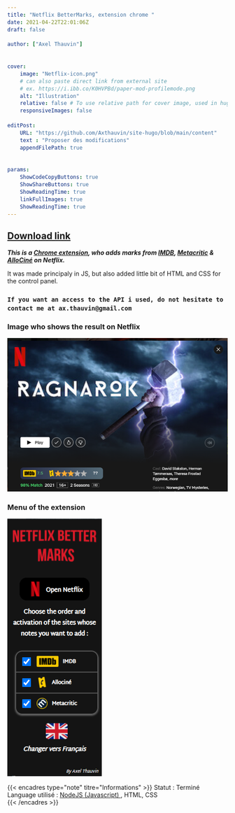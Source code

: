```yaml
---
title: "Netflix BetterMarks, extension chrome "
date: 2021-04-22T22:01:06Z
draft: false

author: ["Axel Thauvin"]


cover:
    image: "Netflix-icon.png"
    # can also paste direct link from external site
    # ex. https://i.ibb.co/K0HVPBd/paper-mod-profilemode.png
    alt: "Illustration"
    relative: false # To use relative path for cover image, used in hugo Page-bundles
    responsiveImages: false

editPost:
    URL: "https://github.com/Axthauvin/site-hugo/blob/main/content"
    text : "Proposer des modifications"
    appendFilePath: true
        

params:
    ShowCodeCopyButtons: true
    ShowShareButtons: true
    ShowReadingTime: true
    linkFullImages: true
    ShowReadingTime: true
---
```



## [Download link](https://github.com/Axthauvin/Netflix-better-marks/blob/main/Extension%20Netflix.zip)

***This is a [Chrome extension](https://developer.chrome.com/docs/extensions/), who adds marks from <a href="https://www.imdb.com/">IMDB</a>, <a href="https://www.allocine.fr/">Metacritic</a> & <a href="https://www.allocine.fr/">AlloCiné</a> on Netflix.***

It was made principaly in JS, but also added little bit of HTML and CSS for the control panel.

### `If you want an access to the API i used, do not hesitate to contact me at ax.thauvin@gmail.com`
### Image who shows the result on Netflix
![Image who shows the result on Netflix](https://raw.githubusercontent.com/Axthauvin/Netflix-better-marks/main/NetflixBetterMarks-1.png)

### Menu of the extension
![Menu of the extension](https://raw.githubusercontent.com/Axthauvin/Netflix-better-marks/main/NetflixBetterMarks-5.png)

{{< encadres type="note" titre="Informations" >}}
  Statut : Terminé <br>
  Language utilisé : <a href="https://nodejs.org/en/">NodeJS (Javascript) </a>, HTML, CSS <br>
{{< /encadres >}}

